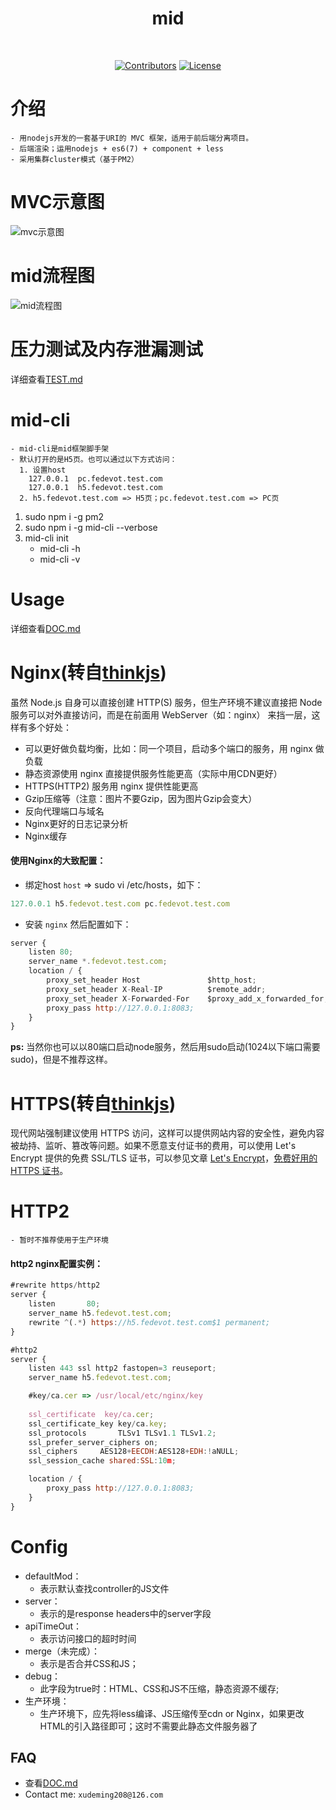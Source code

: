 <h1 align="center">
  mid
</h1>
<br>
<p align="center">
  <a href="https://github.com/xudeming208/mid/graphs/contributors"><img src="https://img.shields.io/github/contributors/xudeming208/mid.svg" alt="Contributors"></a>
  <a href="https://www.npmjs.com/package/mid"><img src="https://img.shields.io/github/license/xudeming208/mid.svg" alt="License"></a>
</p>


# 介绍
	- 用nodejs开发的一套基于URI的 MVC 框架，适用于前后端分离项目。
	- 后端渲染；运用nodejs + es6(7) + component + less
	- 采用集群cluster模式（基于PM2）

# MVC示意图
![mvc示意图](https://github.com/xudeming208/mid/blob/master/mvc.gif?raw=true)

# mid流程图
![mid流程图](https://github.com/xudeming208/mid/blob/master/mid.png?raw=true)

# 压力测试及内存泄漏测试
详细查看[TEST.md](https://github.com/xudeming208/mid/blob/master/TEST.md)

# mid-cli
	- mid-cli是mid框架脚手架
	- 默认打开的是H5页。也可以通过以下方式访问：
      1. 设置host
        127.0.0.1  pc.fedevot.test.com
        127.0.0.1  h5.fedevot.test.com
      2. h5.fedevot.test.com => H5页；pc.fedevot.test.com => PC页
1. sudo npm i -g pm2
2. sudo npm i -g mid-cli --verbose
3. mid-cli init
	- mid-cli -h
	- mid-cli -v

# Usage
详细查看[DOC.md](https://github.com/xudeming208/mid/blob/master/DOC.md)

# Nginx(转自[thinkjs](https://thinkjs.org/))
虽然 Node.js 自身可以直接创建 HTTP(S) 服务，但生产环境不建议直接把 Node 服务可以对外直接访问，而是在前面用 WebServer（如：nginx） 来挡一层，这样有多个好处：

* 可以更好做负载均衡，比如：同一个项目，启动多个端口的服务，用 nginx 做负载
* 静态资源使用 nginx 直接提供服务性能更高（实际中用CDN更好）
* HTTPS(HTTP2) 服务用 nginx 提供性能更高
* Gzip压缩等（注意：图片不要Gzip，因为图片Gzip会变大）
* 反向代理端口与域名
* Nginx更好的日志记录分析
* Nginx缓存

#### 使用Nginx的大致配置：
* 绑定host `host` => sudo vi /etc/hosts，如下：

```javascript
127.0.0.1 h5.fedevot.test.com pc.fedevot.test.com
```
* 安装 `nginx` 然后配置如下：

```javascript
server {
    listen 80;
    server_name *.fedevot.test.com;
    location / {
    	proxy_set_header Host               $http_host;
        proxy_set_header X-Real-IP          $remote_addr;
        proxy_set_header X-Forwarded-For    $proxy_add_x_forwarded_for;
        proxy_pass http://127.0.0.1:8083;
    }
}
```

**ps:**
	当然你也可以以80端口启动node服务，然后用sudo启动(1024以下端口需要sudo)，但是不推荐这样。

# HTTPS(转自[thinkjs](https://thinkjs.org/))
现代网站强制建议使用 HTTPS 访问，这样可以提供网站内容的安全性，避免内容被劫持、监听、篡改等问题。如果不愿意支付证书的费用，可以使用 Let's Encrypt 提供的免费 SSL/TLS 证书，可以参见文章 [Let's Encrypt](https://imququ.com/post/letsencrypt-certificate.html)，[免费好用的 HTTPS 证书](https://imququ.com/post/letsencrypt-certificate.html)。

# HTTP2
	- 暂时不推荐使用于生产环境


#### http2 nginx配置实例：

```javascript
#rewrite https/http2 
server {
    listen       80;
    server_name h5.fedevot.test.com;
    rewrite ^(.*) https://h5.fedevot.test.com$1 permanent;
}

#http2
server {
    listen 443 ssl http2 fastopen=3 reuseport;
    server_name h5.fedevot.test.com;

    #key/ca.cer => /usr/local/etc/nginx/key
    
    ssl_certificate  key/ca.cer;
    ssl_certificate_key key/ca.key;
    ssl_protocols       TLSv1 TLSv1.1 TLSv1.2;
    ssl_prefer_server_ciphers on;
    ssl_ciphers     AES128+EECDH:AES128+EDH:!aNULL;
    ssl_session_cache shared:SSL:10m;

    location / {
        proxy_pass http://127.0.0.1:8083;
    }
}
```


# Config

* defaultMod：
	- 表示默认查找controller的JS文件
* server：
	- 表示的是response headers中的server字段
* apiTimeOut：
	- 表示访问接口的超时时间
* merge（未完成）：
	- 表示是否合并CSS和JS；
* debug：
	- 此字段为true时：HTML、CSS和JS不压缩，静态资源不缓存;
* 生产环境：
	- 生产环境下，应先将less编译、JS压缩传至cdn or Nginx，如果更改HTML的引入路径即可；这时不需要此静态文件服务器了

## FAQ
* 查看[DOC.md](https://github.com/xudeming208/mid/blob/master/DOC.md)
* Contact me: `xudeming208@126.com`
